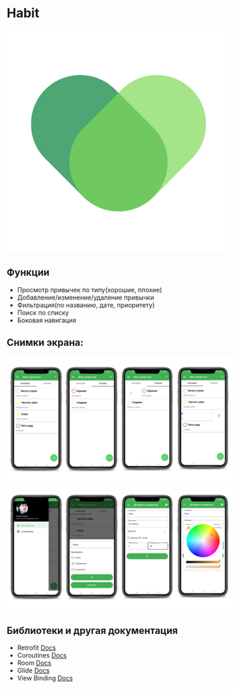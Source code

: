 # Habit
![](https://github.com/Zellka/HabitTracker/blob/master/image/ic_app.png)

## Функции
* Просмотр привычек по типу(хорошие, плохие)
* Добавление/изменение/удаление привычки
* Фильтрация(по названию, дате, приоритету)
* Поиск по списку
* Боковая навигация

## Снимки экрана:
![](https://github.com/Zellka/HabitTracker/blob/master/image/app_1.png)
![](https://github.com/Zellka/HabitTracker/blob/master/image/app_2.png)

## Библиотеки и другая документация
* Retrofit [Docs](https://square.github.io/retrofit/)
* Coroutines [Docs](https://kotlinlang.org/docs/coroutines-overview.html)
* Room [Docs](https://developer.android.google.cn/reference/androidx/room/Room)
* Glide [Docs](https://github.com/bumptech/glide)
* View Binding [Docs](https://developer.android.com/topic/libraries/view-binding)
